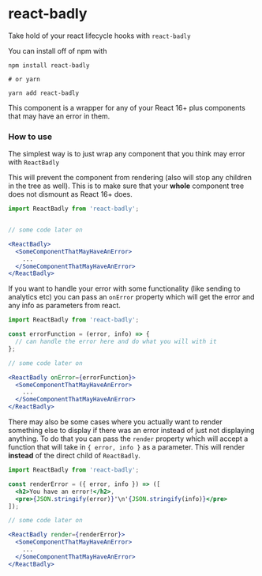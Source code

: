 # react-badly

Take hold of your react lifecycle hooks with `react-badly`

You can install off of npm with

```shell
npm install react-badly

# or yarn

yarn add react-badly
```

This component is a wrapper for any of your React 16+ plus components that may have an error in them.


### How to use

The simplest way is to just wrap any component that you think may error with `ReactBadly`

This will prevent the component from rendering (also will stop any children in the tree as well).
This is to make sure that your **whole** component tree does not dismount as React 16+ does.

```jsx harmony
import ReactBadly from 'react-badly';


// some code later on

<ReactBadly>
  <SomeComponentThatMayHaveAnError>
    ...
  </SomeComponentThatMayHaveAnError>
</ReactBadly>
```

If you want to handle your error with some functionality (like sending to analytics etc) you can pass an `onError` 
property which will get the error and any info as parameters from react.

```jsx harmony
import ReactBadly from 'react-badly';

const errorFunction = (error, info) => {
  // can handle the error here and do what you will with it
};

// some code later on

<ReactBadly onError={errorFunction}>
  <SomeComponentThatMayHaveAnError>
    ...
  </SomeComponentThatMayHaveAnError>
</ReactBadly>
```

There may also be some cases where you actually want to render something else to display if there was an error instead 
of just not displaying anything. To do that you can pass the `render` property which will accept a function that will 
take in `{ error, info }` as a parameter. This will render **instead** of the direct child of `ReactBadly`.

```jsx harmony
import ReactBadly from 'react-badly';

const renderError = ({ error, info }) => ([
  <h2>You have an error!</h2>,
  <pre>{JSON.stringify(error)}'\n'{JSON.stringify(info)}</pre>
]);

// some code later on

<ReactBadly render={renderError}>
  <SomeComponentThatMayHaveAnError>
    ...
  </SomeComponentThatMayHaveAnError>
</ReactBadly>
```

